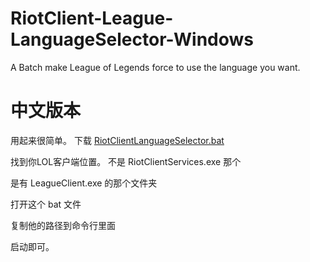# RiotClient-League-LanguageSelector-Windows
A Batch make League of Legends force to use the language you want.

# 中文版本
用起来很简单。
下载 [RiotClientLanguageSelector.bat](https://github.com/FLYEMOJ1/RiotClient-League-LanguageSelector-Windows/releases/download/batch_version/RiotClientLanguageSelector.bat)

找到你LOL客户端位置。
不是 RiotClientServices.exe 那个

是有 LeagueClient.exe 的那个文件夹

打开这个 bat 文件

复制他的路径到命令行里面

启动即可。

